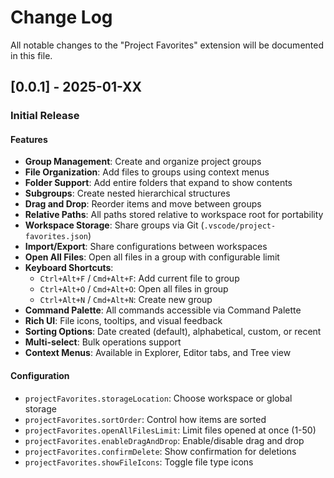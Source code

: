 # Change Log

All notable changes to the "Project Favorites" extension will be documented in this file.

## [0.0.1] - 2025-01-XX

### Initial Release

#### Features

- **Group Management**: Create and organize project groups
- **File Organization**: Add files to groups using context menus
- **Folder Support**: Add entire folders that expand to show contents
- **Subgroups**: Create nested hierarchical structures
- **Drag and Drop**: Reorder items and move between groups
- **Relative Paths**: All paths stored relative to workspace root for portability
- **Workspace Storage**: Share groups via Git (`.vscode/project-favorites.json`)
- **Import/Export**: Share configurations between workspaces
- **Open All Files**: Open all files in a group with configurable limit
- **Keyboard Shortcuts**:
  - `Ctrl+Alt+F` / `Cmd+Alt+F`: Add current file to group
  - `Ctrl+Alt+O` / `Cmd+Alt+O`: Open all files in group
  - `Ctrl+Alt+N` / `Cmd+Alt+N`: Create new group
- **Command Palette**: All commands accessible via Command Palette
- **Rich UI**: File icons, tooltips, and visual feedback
- **Sorting Options**: Date created (default), alphabetical, custom, or recent
- **Multi-select**: Bulk operations support
- **Context Menus**: Available in Explorer, Editor tabs, and Tree view

#### Configuration

- `projectFavorites.storageLocation`: Choose workspace or global storage
- `projectFavorites.sortOrder`: Control how items are sorted
- `projectFavorites.openAllFilesLimit`: Limit files opened at once (1-50)
- `projectFavorites.enableDragAndDrop`: Enable/disable drag and drop
- `projectFavorites.confirmDelete`: Show confirmation for deletions
- `projectFavorites.showFileIcons`: Toggle file type icons
